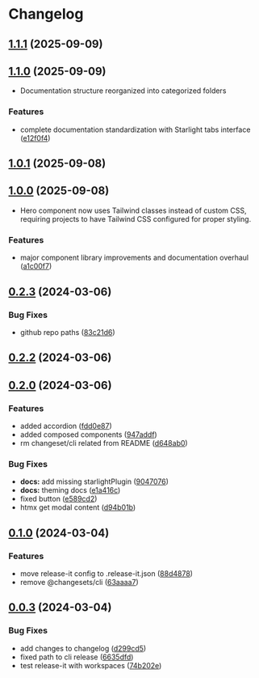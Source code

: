 # Changelog

## [1.1.1](https://github.com/doob/uicg/compare/1.1.0...1.1.1) (2025-09-09)

## [1.1.0](https://github.com/doob/uicg/compare/1.0.1...1.1.0) (2025-09-09)

* Documentation structure reorganized into categorized folders

### Features

* complete documentation standardization with Starlight tabs interface ([e12f0f4](https://github.com/doob/uicg/commit/e12f0f49fb18ee0e9458bf0382a697f5781afa6c))

## [1.0.1](https://github.com/doob/uicg/compare/1.0.0...1.0.1) (2025-09-08)

## [1.0.0](https://github.com/doob/uicg/compare/0.2.3...1.0.0) (2025-09-08)

* Hero component now uses Tailwind classes instead of custom CSS,
requiring projects to have Tailwind CSS configured for proper styling.

### Features

* major component library improvements and documentation overhaul ([a1c00f7](https://github.com/doob/uicg/commit/a1c00f7c92b0dab269dc1d325001dc3ba0f04322))

## [0.2.3](https://github.com/doob/uicg/compare/0.2.2...0.2.3) (2024-03-06)


### Bug Fixes

* github repo paths ([83c21d6](https://github.com/doob/uicg/commit/83c21d640aa52d065aca84c4442c165fd4f3eed4))

## [0.2.2](https://github.com/doob/uicg/compare/0.2.1...0.2.2) (2024-03-06)

## [0.2.0](https://github.com/doob/uicg/compare/0.1.0...0.2.0) (2024-03-06)


### Features

* added accordion ([fdd0e87](https://github.com/doob/uicg/commit/fdd0e87e7178297dfb55bc7ad7a93abc2123ef84))
* added composed components ([947addf](https://github.com/doob/uicg/commit/947addfbd30eb01862f96f75d0d3ed10a5e0c7d8))
* rm changeset/cli related from README ([d648ab0](https://github.com/doob/uicg/commit/d648ab0a016c64bd0d7ded94414a8628953caa04))


### Bug Fixes

* **docs:** add missing starlightPlugin ([9047076](https://github.com/doob/uicg/commit/90470762fad5028662297c900315c76cb94c0869))
* **docs:** theming docs ([e1a416c](https://github.com/doob/uicg/commit/e1a416c4842be2ad7de31ddb4c5d647db4de51e2))
* fixed button ([e589cd2](https://github.com/doob/uicg/commit/e589cd23026fa90c8d3ab73575080ae323b7a1d0))
* htmx get modal content ([d94b01b](https://github.com/doob/uicg/commit/d94b01b13393f72fa84fb7ce2081c5f325696951))

## [0.1.0](https://github.com/doob/uicg/compare/0.0.3...0.1.0) (2024-03-04)


### Features

* move release-it config to .release-it.json ([88d4878](https://github.com/doob/uicg/commit/88d4878ca6b9d5212d5a4843ae81b4b481e0a302))
* remove @changesets/cli ([63aaaa7](https://github.com/doob/uicg/commit/63aaaa776896c87d4a4b3f0b1d3083d1a22f297f))

## [0.0.3](https://github.com/doob/uicg/compare/0.0.2...0.0.3) (2024-03-04)


### Bug Fixes

* add changes to changelog ([d299cd5](https://github.com/doob/uicg/commit/d299cd5578be0887d1b500a461bcfe6c32dc032d))
* fixed path to cli release ([6635dfd](https://github.com/doob/uicg/commit/6635dfd8c77f8d48f5a1aa835aa805e3ebc5f467))
* test release-it with workspaces ([74b202e](https://github.com/doob/uicg/commit/74b202e0b3fd57b4c8c0fcc0de9f4fc2b9dc5e0e))
